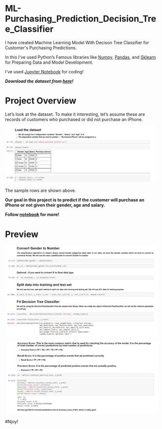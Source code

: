 # ML-Purchasing_Prediction_Decision_Tree_Classifier

I have created Machine Learning Model With Decison Tree Classifier for Customer's Purchasing Predictions.

In this I've used Python’s Famous libraries like [Numpy](https://numpy.org/), [Pandas](https://pandas.pydata.org/), and [Sklearn](https://scikit-learn.org/) for Preparing Data and Model Development.

I've used [Jupyter Notebook](https://jupyter.org/) for coding!

***Download the dataset from [here](https://github.com/Anuragtsl/ML-Purchasing_Prediction_Decision_Tree_Classifier/blob/main/iphone_purchase_records.csv)!***

# Project Overview

Let’s look at the dataset. To make it interesting, let’s assume these are records of customers who purchased or did not purchase an iPhone. 

![Image0](https://github.com/Anuragtsl/ML-Purchasing_Prediction_Decision_Tree_Classifier/blob/main/Images/0.png)

The sample rows are shown above. 

**Our goal in this project is to predict if the customer will purchase an iPhone or not given their gender, age and salary.**

**Follow [notebook](https://github.com/Anuragtsl/ML-Purchasing_Prediction_Decision_Tree_Classifier/blob/main/Purchasing%20Prediction%20Decision%20Tree%20Classifier.ipynb) for more!**

# Preview


![Image1](https://github.com/Anuragtsl/ML-Purchasing_Prediction_Decision_Tree_Classifier/blob/main/Images/1.png)

![Image2](https://github.com/Anuragtsl/ML-Purchasing_Prediction_Decision_Tree_Classifier/blob/main/Images/2.png)


#Njoy!
